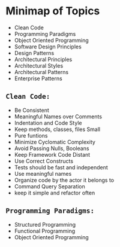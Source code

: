 # Minimap of Topics
  - Clean Code
  - Programming Paradigms
  - Object Oriented Programming
  - Software Design Principles
  - Design Patterns
  - Architectural Principles
  - Architectural Styles
  - Architectural Patterns
  - Enterprise Patterns

## `Clean Code:`
  - Be Consistent
  - Meaningful Names over Comments
  - Indentation and Code Style
  - Keep methods, classes, files Small
  - Pure funtions
  - Minimize Cyclomatic Complexity
  - Avoid Passing Nulls, Booleans
  - Keep Framework Code Distant
  - Use Correct Constructs
  - Tests should be fast and independent
  - Use meaningful names
  - Organize code by the actor it belongs to
  - Command Query Separation
  - keep it simple and refactor often

## `Programming Paradigms:`
  - Structured Programming
  - Functional Programming
  - Object Oriented Programming
